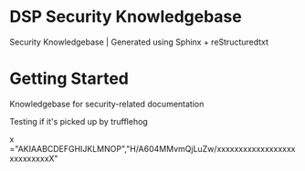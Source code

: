 # DSP Security Knowledgebase 

Security Knowledgebase | Generated using Sphinx + reStructuredtxt

# Getting Started 

Knowledgebase for security-related documentation



Testing if it's picked up by trufflehog

x ="AKIAABCDEFGHIJKLMNOP","H/A604MMvmQjLuZw/xxxxxxxxxxxxxxxxxxxxxxxxxxxX"

